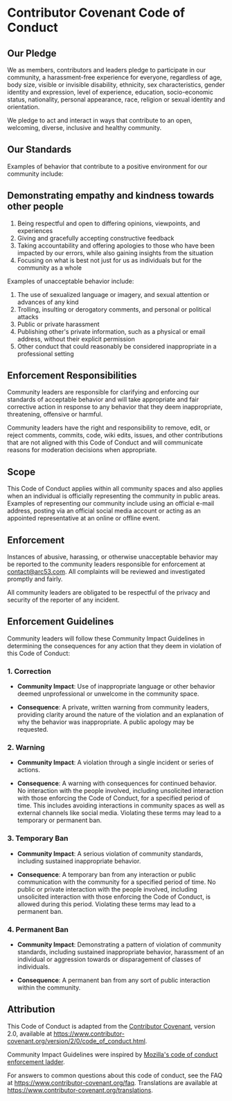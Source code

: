 # Contributor Covenant Code of Conduct

## Our Pledge

We as members, contributors and leaders pledge to participate in our
community, a harassment-free experience for everyone, regardless of age, body
size, visible or invisible disability, ethnicity, sex characteristics, gender
identity and expression, level of experience, education, socio-economic status,
nationality, personal appearance, race, religion or sexual identity
and orientation.

We pledge to act and interact in ways that contribute to an open, welcoming,
diverse, inclusive and healthy community.

## Our Standards

Examples of behavior that contribute to a positive environment for our
community include:

## Demonstrating empathy and kindness towards other people
1. Being respectful and open to differing opinions, viewpoints, and experiences
2. Giving and gracefully accepting constructive feedback
3. Taking accountability and offering apologies to those who have been impacted by our errors,
  while also gaining insights from the situation
4. Focusing on what is best not just for us as individuals but for the
  community as a whole

Examples of unacceptable behavior include:

1. The use of sexualized language or imagery, and sexual attention or
  advances of any kind
2. Trolling, insulting or derogatory comments, and personal or political attacks
3. Public or private harassment
4. Publishing other's private information, such as a physical or email
  address, without their explicit permission
5. Other conduct that could reasonably be considered inappropriate in a
  professional setting

## Enforcement Responsibilities

Community leaders are responsible for clarifying and enforcing our standards of
acceptable behavior and will take appropriate and fair corrective action in
response to any behavior that they deem inappropriate, threatening, offensive
or harmful.

Community leaders have the right and responsibility to remove, edit, or reject
comments, commits, code, wiki edits, issues, and other contributions that are
not aligned with this Code of Conduct and will communicate reasons for moderation
decisions when appropriate.

## Scope

This Code of Conduct applies within all community spaces and also applies when
an individual is officially representing the community in public areas.
Examples of representing our community include using an official e-mail address,
posting via an official social media account or acting as an appointed
representative at an online or offline event.

## Enforcement

Instances of abusive, harassing, or otherwise unacceptable behavior may be
reported to the community leaders responsible for enforcement at
contact@arc53.com.
All complaints will be reviewed and investigated promptly and fairly.

All community leaders are obligated to be respectful of the privacy and security of the
reporter of any incident.

## Enforcement Guidelines

Community leaders will follow these Community Impact Guidelines in determining
the consequences for any action that they deem in violation of this Code of Conduct:

### 1. Correction
* **Community Impact**: Use of inappropriate language or other behavior deemed
unprofessional or unwelcome in the community space.

* **Consequence**: A private, written warning from community leaders, providing
clarity around the nature of the violation and an explanation of why the
behavior was inappropriate. A public apology may be requested.

### 2. Warning
* **Community Impact**: A violation through a single incident or series
of actions.

* **Consequence**: A warning with consequences for continued behavior. No
interaction with the people involved, including unsolicited interaction with
those enforcing the Code of Conduct, for a specified period of time. This
includes avoiding interactions in community spaces as well as external channels
like social media. Violating these terms may lead to a temporary or
permanent ban.

### 3. Temporary Ban
* **Community Impact**: A serious violation of community standards, including
sustained inappropriate behavior.

* **Consequence**: A temporary ban from any interaction or public
communication with the community for a specified period of time. No public or
private interaction with the people involved, including unsolicited interaction
with those enforcing the Code of Conduct, is allowed during this period.
Violating these terms may lead to a permanent ban.

### 4. Permanent Ban
* **Community Impact**: Demonstrating a pattern of violation of community
standards, including sustained inappropriate behavior, harassment of an
individual or aggression towards or disparagement of classes of individuals.

* **Consequence**: A permanent ban from any sort of public interaction within
the community.

## Attribution

This Code of Conduct is adapted from the [Contributor Covenant][homepage],
version 2.0, available at
https://www.contributor-covenant.org/version/2/0/code_of_conduct.html.

Community Impact Guidelines were inspired by [Mozilla's code of conduct
enforcement ladder](https://github.com/mozilla/diversity).

[homepage]: https://www.contributor-covenant.org

For answers to common questions about this code of conduct, see the FAQ at
https://www.contributor-covenant.org/faq. Translations are available at
https://www.contributor-covenant.org/translations.
